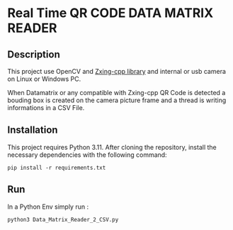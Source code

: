 <!DOCTYPE html>
<html>
<body>
    <h1>Real Time QR CODE DATA MATRIX READER</h1>
    <h2>Description</h2>
    <p>This project use OpenCV and <a href=https://github.com/zxing-cpp/zxing-cpp>Zxing-cpp library</a> and internal or usb camera on Linux or Windows PC.</p>
    <p>When Datamatrix or any compatible with Zxing-cpp QR Code is detected a bouding box is created on the camera picture frame and a thread is writing informations in a CSV File.</p>
    <h2>Installation</h2>
    <p>This project requires Python 3.11. After cloning the repository, install the necessary dependencies with the following command:</p>
    <pre><code>pip install -r requirements.txt</code></pre>
    <h2>Run</h2>
    <p>In a Python Env simply run : </p>
    <pre><code>python3 Data_Matrix_Reader_2_CSV.py<code></pre>
</body>
</html>
